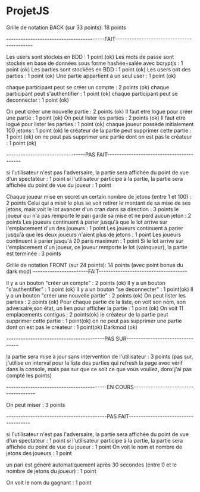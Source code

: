 # ProjetJS
Grille de notation BACK (sur 33 points):
18 points

-----------------------------------------FAIT-------------------------------------------

Les users sont stockés en BDD : 1 point (ok)
Les mots de passe sont stockés en base de données sous forme hashée+salée avec bcryptjs : 1 point (ok)
Les parties sont stockées en BDD : 1 point (ok)
Les users ont des parties : 1 point (ok)
Une partie appartient à un seul user : 1 point (ok)

chaque participant peut se créer un compte : 2 points (ok)
chaque participant peut s'authentifier : 1 point (ok)
chaque participant peut se deconnecter : 1 point (ok)

On peut créer une nouvelle partie : 2 points (ok)
Il faut etre logué pour créer une partie : 1 point (ok)
On peut lister les parties : 2 points (ok)
Il faut etre logué pour lister les parties : 1 point (ok)
chaque joueur possède initialement 100 jetons : 1 point (ok)
le créateur de la partie peut supprimer cette partie : 1 point (ok)
on ne peut pas supprimer une partie dont on est pas le créateur : 1 point (ok)


---------------------------------PAS FAIT------------------------------------------

si l'utilisateur n'est pas l'adversaire, la partie sera affichée du point de vue d'un spectateur : 1 point
si l'utilisateur participe à la partie, la partie sera affichée du point de vue du joueur : 1 point




Chaque joueur mise en secret un certain nombre de jetons (entre 1 et 100) : 2 points
Celui qui a misé le plus se voit retirer le montant de sa mise de ses jetons, mais voit le lot avancer d'un cran dans sa direction : 3 points
le joueur qui n'a pas remporté le pari garde sa mise et ne perd aucun jeton : 2 points
Les joueurs continuent à parier jusqu'à que le lot arrive sur l'emplacement d'un des joueurs : 1 point
Les joueurs continuent à parier jusqu'à que les deux joueurs n'aient plus de jetons : 1 point
Les joueurs continuent à parier jusqu'à 20 paris maximum : 1 point
Si le lot arrive sur l'emplacement d'un joueur, ce joueur remporte le lot (vainqueur), la partie est terminée : 3 points



Grille de notation FRONT (sur 24 points):
14 points (avec point bonus du dark mod)
-----------------------FAIT-------------------------------------

Il y a un bouton "créer un compte" : 2 points (ok)
Il y a un bouton "s'authentifier" : 1 point (ok)
Il y a un bouton "se deconnecter" : 1 point(ok)
Il y a un bouton "créer une nouvelle partie" : 2 points (ok)
On peut lister les parties : 2 points (ok)
Pour chaque partie de la liste, on voit son nom, son adversaire,son état, un lien pour afficher la partie : 1 point (ok)
On voit 11 emplacements contigus : 2 points(ok)
le créateur de la partie peut supprimer cette partie : 1 point(ok)
on ne peut pas supprimer une partie dont on est pas le créateur : 1 point(ok)
Darkmod (ok) 

-----------------------------------------PAS SUR---------------------------------

la partie sera mise à jour sans intervention de l'utilisateur : 3 points (pas sur, j'utilise un interval pour la liste des parties qui refresh la page avec vérif dans la console, mais pas sur que ce soit ce que vous vouliez, donx j'ai pas compté les points)

------------------------------------------EN COURS-------------------------------------

On peut miser : 3 points

------------------------------------------PAS FAIT-------------------------------------

si l'utilisateur n'est pas l'adversaire, la partie sera affichée du point de vue d'un spectateur : 1 point
si l'utilisateur participe à la partie, la partie sera affichée du point de vue du joueur : 1 point
On voit le nom et nombre de jetons des joueurs : 1 point

un pari est généré automatiquement après 30 secondes (entre 0 et le nombre de jetons du joueur) : 1 point

On voit le nom du gagnant : 1 point



